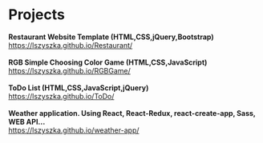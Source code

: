 # Projects

<strong>Restaurant Website Template (HTML,CSS,jQuery,Bootstrap)</strong> <br>
https://lszyszka.github.io/Restaurant/<br><br>
<strong>RGB Simple Choosing Color Game (HTML,CSS,JavaScript)</strong> <br>
https://lszyszka.github.io/RGBGame/<br><br>
<strong>ToDo List (HTML,CSS,JavaScript,jQuery)</strong> <br>
https://lszyszka.github.io/ToDo/<br><br>
<strong>Weather application. Using React, React-Redux, react-create-app, Sass, WEB API...</strong> <br>
https://lszyszka.github.io/weather-app/<br><br>

